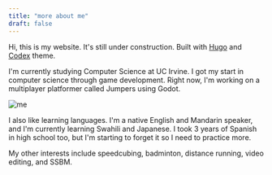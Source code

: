 ```yaml
---
title: "more about me"
draft: false
---
```

Hi, this is my website. It's still under construction. Built with [Hugo](https://gohugo.io/) and [Codex](https://themes.gohugo.io/hugo-theme-codex/) theme.


I'm currently studying Computer Science at UC Irvine. I got my start in computer science through game development. Right now, I'm working on a multiplayer platformer called Jumpers using Godot.

![me](/assets/me.jpg "me")

I also like learning languages. I'm a native English and Mandarin speaker, and I'm currently learning Swahili and Japanese. I took 3 years of Spanish in high school too, but I'm starting to forget it so I need to practice more.

My other interests include speedcubing, badminton, distance running, video editing, and SSBM.
